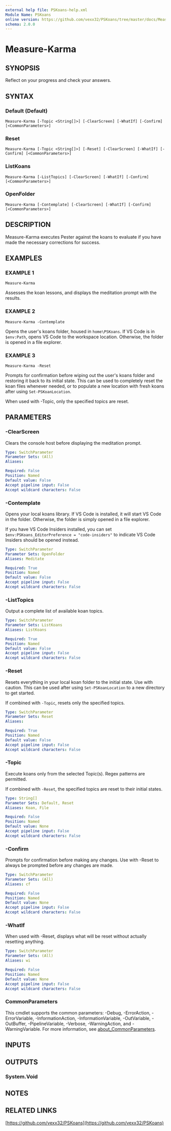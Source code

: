 ```yaml
---
external help file: PSKoans-help.xml
Module Name: PSKoans
online version: https://github.com/vexx32/PSKoans/tree/master/docs/Measure-Karma.md
schema: 2.0.0
---
```


# Measure-Karma

## SYNOPSIS
Reflect on your progress and check your answers.

## SYNTAX

### Default (Default)
```
Measure-Karma [-Topic <String[]>] [-ClearScreen] [-WhatIf] [-Confirm] [<CommonParameters>]
```

### Reset
```
Measure-Karma [-Topic <String[]>] [-Reset] [-ClearScreen] [-WhatIf] [-Confirm] [<CommonParameters>]
```

### ListKoans
```
Measure-Karma [-ListTopics] [-ClearScreen] [-WhatIf] [-Confirm] [<CommonParameters>]
```

### OpenFolder
```
Measure-Karma [-Contemplate] [-ClearScreen] [-WhatIf] [-Confirm] [<CommonParameters>]
```

## DESCRIPTION
Measure-Karma executes Pester against the koans to evaluate if you have made the necessary corrections for success.

## EXAMPLES

### EXAMPLE 1
```
Measure-Karma
```

Assesses the koan lessons, and displays the meditation prompt with the results.

### EXAMPLE 2
```
Measure-Karma -Contemplate
```

Opens the user's koans folder, housed in `home\PSKoans`.
If VS Code is in `$env:Path`, opens VS Code to the workspace location.
Otherwise, the folder is opened in a file explorer.

### EXAMPLE 3
```
Measure-Karma -Reset
```

Prompts for confirmation before wiping out the user's koans folder and restoring it back to its initial state.
This can be used to completely reset the koan files whenever needed, or to populate a new location with fresh koans after using `Set-PSKoanLocation`.

When used with -Topic, only the specified topics are reset.

## PARAMETERS

### -ClearScreen
Clears the console host before displaying the meditation prompt.

```yaml
Type: SwitchParameter
Parameter Sets: (All)
Aliases:

Required: False
Position: Named
Default value: False
Accept pipeline input: False
Accept wildcard characters: False
```

### -Contemplate
Opens your local koans library.
If VS Code is installed, it will start VS Code in the folder.
Otherwise, the folder is simply opened in a file explorer.

If you have VS Code Insiders installed, you can set `$env:PSKoans_EditorPreference = "code-insiders"` to indicate VS Code Insiders should be opened instead.

```yaml
Type: SwitchParameter
Parameter Sets: OpenFolder
Aliases: Meditate

Required: True
Position: Named
Default value: False
Accept pipeline input: False
Accept wildcard characters: False
```

### -ListTopics
Output a complete list of available koan topics.

```yaml
Type: SwitchParameter
Parameter Sets: ListKoans
Aliases: ListKoans

Required: True
Position: Named
Default value: False
Accept pipeline input: False
Accept wildcard characters: False
```

### -Reset
Resets everything in your local koan folder to the initial state.
Use with caution.
This can be used after using `Set-PSKoanLocation` to a new directory to get started.

If combined with `-Topic`, resets only the specified topics.

```yaml
Type: SwitchParameter
Parameter Sets: Reset
Aliases:

Required: True
Position: Named
Default value: False
Accept pipeline input: False
Accept wildcard characters: False
```

### -Topic
Execute koans only from the selected Topic(s).
Regex patterns are permitted.

If combined with `-Reset`, the specified topics are reset to their initial states.

```yaml
Type: String[]
Parameter Sets: Default, Reset
Aliases: Koan, File

Required: False
Position: Named
Default value: None
Accept pipeline input: False
Accept wildcard characters: False
```

### -Confirm
Prompts for confirmation before making any changes.
Use with -Reset to always be prompted before any changes are made.

```yaml
Type: SwitchParameter
Parameter Sets: (All)
Aliases: cf

Required: False
Position: Named
Default value: None
Accept pipeline input: False
Accept wildcard characters: False
```

### -WhatIf
When used with -Reset, displays what will be reset without actually resetting anything.

```yaml
Type: SwitchParameter
Parameter Sets: (All)
Aliases: wi

Required: False
Position: Named
Default value: None
Accept pipeline input: False
Accept wildcard characters: False
```

### CommonParameters
This cmdlet supports the common parameters: -Debug, -ErrorAction, -ErrorVariable, -InformationAction, -InformationVariable, -OutVariable, -OutBuffer, -PipelineVariable, -Verbose, -WarningAction, and -WarningVariable. For more information, see [about_CommonParameters](http://go.microsoft.com/fwlink/?LinkID=113216).

## INPUTS

## OUTPUTS

### System.Void
## NOTES

## RELATED LINKS

[https://github.com/vexx32/PSKoans](https://github.com/vexx32/PSKoans)
